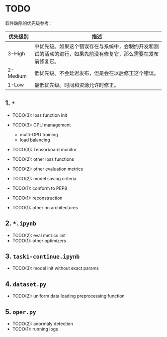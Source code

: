 # TODO
软件缺陷的优先级参考：

优先级别 |描述
--|--
3-High | 中优先级。如果这个错误存在与系统中，会制约开发和测试的活动的进行，如果先前没有修复它，那么需要在发布前修复它。
2-Medium | 低优先级。不会延迟发布，但是会在以后修正这个错误。
1-Low | 最低优先级。时间和资源允许时修正。


## 1. `*`
- TODO(3): loss function init
- TODO(3): GPU management
    - multi-GPU training
    - load balancing
- TODO(3): Tensorboard monitor

- TODO(2): other loss functions
- TODO(2): other evaluation metrics
- TODO(2): model saving criteria

- TODO(1): conform to PEP8
- TODO(1): reconstruction
- TODO(1): other nn architectures

## 2. `*.ipynb`
- TODO(2): eval metrics init
- TODO(1): other optimizers

## 3. `task1-continue.ipynb`
- TODO(3): model init without exact params

## 4. `dataset.py`
- TODO(2): uniform data loading preprocessing function

## 5. `oper.py`
- TODO(2): anormaly detection
- TODO(1): running logs
